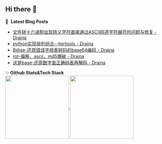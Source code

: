 ## Hi there 👋
📕 &nbsp;**Latest Blog Posts**
<!-- BLOG-POST-LIST:START -->
- [文件转十六进制出现转义字符直接通过ASCII码逐字符展开的问题与修复 - Draina](https://www.cnblogs.com/Draina/p/18740372)
- [python实现排列组合--itertools - Draina](https://www.cnblogs.com/Draina/p/18668558)
- [B@se-还原错误字母表转码的base64编码 - Draina](https://www.cnblogs.com/Draina/p/18668219)
- [rot-偏移，ascii，md5爆破 - Draina](https://www.cnblogs.com/Draina/p/18667858)
- [这是base-还原数字查正确码表再解码 - Draina](https://www.cnblogs.com/Draina/p/18662261)
<!-- BLOG-POST-LIST:END -->
✨ ​**Github Stats&Tech Stack**  
<a href="https://github.com/anuraghazra/github-readme-stats">
  <picture>
    <!-- 暗色模式 -->
    <source 
      srcset="https://github-readme-stats.vercel.app/api?username=saprz&theme=neon&card_width=250"
      media="(prefers-color-scheme: dark)"
    />
    <!-- 亮色模式 -->
    <source
      srcset="https://github-readme-stats.vercel.app/api?username=saprz&theme=buefy&card_width=250"
      media="(prefers-color-scheme: light)"
    />
    <img 
      height=200 
      align="center" 
      src="https://github-readme-stats.vercel.app/api?username=saprz&theme=buefy&card_width=250"
    />
  </picture>
</a>
<a href="https://github.com/anuraghazra/convoychat">
  <picture>
    <source 
      srcset="https://github-readme-stats.vercel.app/api/top-langs?username=saprz&layout=donut&theme=neon&langs_count=8&card_width=300"
      media="(prefers-color-scheme: dark)"
    />
    <source
      srcset="https://github-readme-stats.vercel.app/api/top-langs?username=saprz&layout=donut&theme=buefy&langs_count=8&card_width=300"
      media="(prefers-color-scheme: light)"
    />
    <img 
      height=200 
      align="center" 
      src="https://github-readme-stats.vercel.app/api/top-langs?username=saprz&layout=donut&theme=buefy&langs_count=8&card_width=300"
    />
  </picture>
</a>


